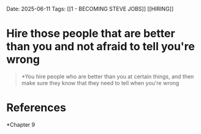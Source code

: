Date: 2025-06-11
Tags: [[1 - BECOMING STEVE JOBS]] [[HIRING]]

# Hire those people that are better than you and not afraid to tell you're wrong

>*You hire people who are better than you at certain things, and then make sure they know that they need to tell 
>when you're wrong 

# References 
*Chapter 9
